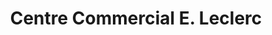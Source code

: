 ---
title: "Centre Commercial E. Leclerc"
url: /haguenau/centre-commercial-e-leclerc/
shop: supermarché
---
